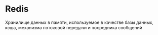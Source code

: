 # Redis

Хранилище данных в памяти, используемое в качестве базы данных, кэша, механизма потоковой передачи и посредника сообщений


